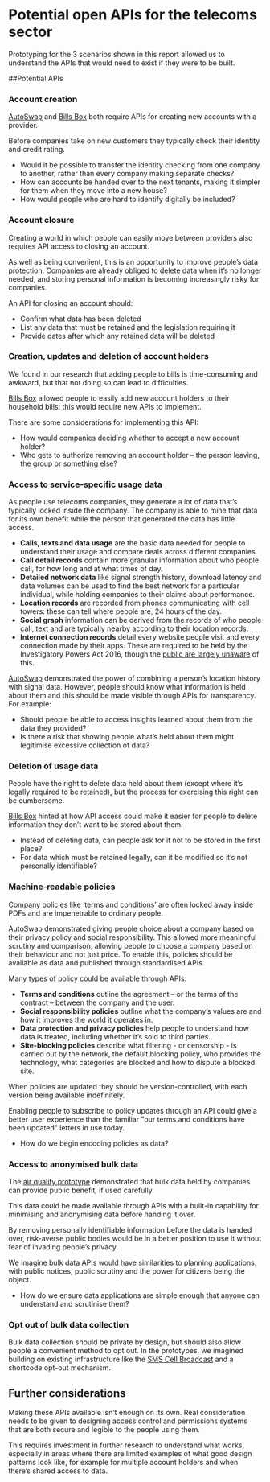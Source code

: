 # Potential open APIs for the telecoms sector

Prototyping for the 3 scenarios shown in this report allowed us to understand the APIs that would need to exist if they were to be built.

##Potential APIs

### Account creation

[AutoSwap](/scenario-1-choosing-the-best-mobile-network-operator) and [Bills Box](/scenario-2-managing-utility-bills-in-a-shared-household) both require APIs for creating new accounts with a provider.

Before companies take on new customers they typically check their identity and credit rating.

* Would it be possible to transfer the identity checking from one company to another, rather than every company making separate checks?
* How can accounts be handed over to the next tenants, making it simpler for them when they move into a new house?
* How would people who are hard to identify digitally be included?


### Account closure

Creating a world in which people can easily move between providers also requires API access to closing an account.

As well as being convenient, this is an opportunity to improve people&rsquo;s data protection. Companies are already obliged to delete data when it&rsquo;s no longer needed, and storing personal information is becoming increasingly risky for companies.

An API for closing an account should:

* Confirm what data has been deleted
* List any data that must be retained and the legislation requiring it
* Provide dates after which any retained data will be deleted


### Creation, updates and deletion of account holders

We found in our research that adding people to bills is time-consuming and awkward, but that not doing so can lead to difficulties.

[Bills Box](/scenario-2-managing-utility-bills-in-a-shared-household)  allowed people to easily add new account holders to their household bills: this would require new APIs to implement.

There are some considerations for implementing this API:

* How would companies deciding whether to accept a new account holder?
* Who gets to authorize removing an account holder – the person leaving, the group or something else?


### Access to service-specific usage data

As people use telecoms companies, they generate a lot of data that&rsquo;s typically locked inside the company. The company is able to mine that data for its own benefit while the person that generated the data has little access.

* **Calls, texts and data usage** are the basic data needed for people to understand their usage and compare deals across different companies.
* **Call detail records** contain more granular information about who people call, for how long and at what times of day.
* **Detailed network data** like signal strength history, download latency and data volumes can be used to find the best network for a particular individual, while holding companies to their claims about performance.
* **Location records** are recorded from phones communicating with cell towers: these can tell where people are, 24 hours of the day.
* **Social graph** information can be derived from the records of who people call, text and are typically nearby according to their location records.
* **Internet connection records** detail every website people visit and every connection made by their apps. These are required to be held by the Investigatory Powers Act 2016, though the [public are largely unaware](https://www.independent.co.uk/life-style/gadgets-and-tech/news/snoopers-charter-investigatory-powers-bill-government-online-surveillance-majority-uk-unaware-a7749851.html) of this.

[AutoSwap](/scenario-1-choosing-the-best-mobile-network-operator) demonstrated the power of combining a person&rsquo;s location history with signal data. However, people should know what information is held about them and this should be made visible through APIs for transparency. For example:

- Should people be able to access insights learned about them from the data they provided?
- Is there a risk that showing people what&rsquo;s held about them might legitimise excessive collection of data?

### Deletion of usage data

People have the right to delete data held about them (except where it&rsquo;s legally required to be retained), but the process for exercising this right can be cumbersome.

[Bills Box](/scenario-2-managing-utility-bills-in-a-shared-household) hinted at how API access could make it easier for people to delete information they don&rsquo;t want to be stored about them.

- Instead of deleting data, can people ask for it not to be stored in the first place?
- For data which must be retained legally, can it be modified so it&rsquo;s not personally identifiable?

### Machine-readable policies

Company policies like &lsquo;terms and conditions&rsquo; are often locked away inside PDFs and are impenetrable to ordinary people.

[AutoSwap](/scenario-1-choosing-the-best-mobile-network-operator) demonstrated giving people choice about a company based on their privacy policy and social responsibility. This allowed more meaningful scrutiny and comparison, allowing people to choose a company based on their behaviour and not just price.
To enable this, policies should be available as data and published through standardised APIs.

Many types of policy could be available through APIs:

* **Terms and conditions** outline the agreement – or the terms of the contract – between the company and the user.
* **Social responsibility policies** outline what the company&rsquo;s values are and how it improves the world it operates in.
* **Data protection and privacy policies** help people to understand how data is treated, including whether it&rsquo;s sold to third parties.
* **Site-blocking policies** describe what filtering - or censorship - is carried out by the network, the default blocking policy, who provides the technology, what categories are blocked and how to dispute a blocked site.

When policies are updated they should be version-controlled, with each version being available indefinitely.

Enabling people to subscribe to policy updates through an API could give a better user experience than the familiar "our terms and conditions have been updated" letters in use today.

* How do we begin encoding policies as data?

### Access to anonymised bulk data

The [air quality prototype](/scenario-3-improving-a-citys-air-quality-using-bulk-location-data-from-mobile-phones) demonstrated that bulk data held by companies can provide public benefit, if used carefully.

This data could be made available through APIs with a built-in capability for minimising and anonymising data before handing it over.

By removing personally identifiable information before the data is handed over, risk-averse public bodies would be in a better position to use it without fear of invading people&rsquo;s privacy.

We imagine bulk data APIs would have similarities to planning applications, with public notices, public scrutiny and the power for citizens being the object.

* How do we ensure data applications are simple enough that anyone can understand and scrutinise them?

### Opt out of bulk data collection

Bulk data collection should be private by design, but should also allow people a convenient method to opt out. In the prototypes, we imagined building on existing infrastructure like the [SMS Cell Broadcast](https://en.wikipedia.org/wiki/Cell_Broadcast) and a shortcode opt-out mechanism.

## Further considerations

Making these APIs available isn&rsquo;t enough on its own. Real consideration needs to be given to designing access control and permissions systems that are both secure and legible to the people using them.

This requires investment in further research to understand what works, especially in areas where there are limited examples of what good design patterns look like, for example for multiple account holders and when there&rsquo;s shared access to data.

